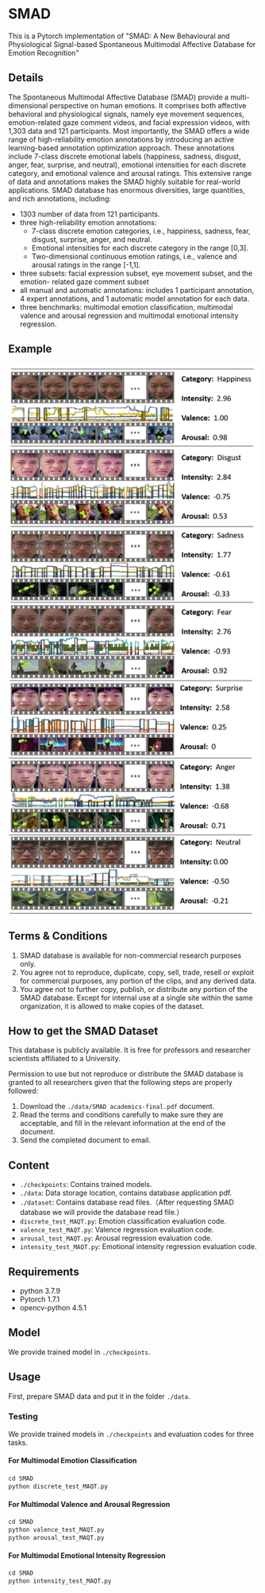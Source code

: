 # SMAD
This is a Pytorch implementation of "SMAD: A New Behavioural and Physiological Signal-based Spontaneous Multimodal Affective Database for Emotion
Recognition"
## Details
The Spontaneous Multimodal Affective Database (SMAD) provide a multi-dimensional perspective on human emotions. It comprises both affective behavioral and physiological signals, namely eye movement sequences, emotion-related gaze comment videos, and facial expression videos, with 1,303 data and 121 participants. Most importantly, the SMAD offers a wide range of high-reliability emotion annotations by introducing an active learning-based annotation optimization approach. These annotations include 7-class discrete emotional labels (happiness, sadness, disgust, anger, fear, surprise, and neutral), emotional intensities for each discrete category, and emotional valence and arousal ratings. This extensive range of data and annotations makes the SMAD highly suitable for real-world applications. SMAD database has enormous diversities, large quantities, and rich annotations, including:

* 1303 number of data from 121 participants.
* three high-reliability emotion annotations:
  * 7-class discrete emotion categories, i.e., happiness, sadness, fear, disgust, surprise, anger, and neutral. 
  * Emotional intensities for each discrete category in the range [0,3].
  * Two-dimensional continuous emotion ratings, i.e., valence and arousal ratings in the range [-1,1].
* three subsets: facial expression subset, eye movement subset, and the emotion-
related gaze comment subset
* all manual and automatic annotations: includes 1 participant annotation, 4 expert annotations, and 1 automatic model annotation for each data.
* three benchmarks: multimodal emotion classification, multimodal valence and arousal regression and multimodal emotional intensity regression. 

## Example
<div align="center">
<img src="./data/example.png" width="700px">
</div>

## Terms & Conditions
1. SMAD database is available for non-commercial research purposes only.
2. You agree not to reproduce, duplicate, copy, sell, trade, resell or exploit for commercial purposes, any portion of the clips, and any derived data.
3. You agree not to further copy, publish, or distribute any portion of the SMAD database. Except for internal use at a single site within the same organization, it is allowed to make copies of the dataset.

## How to get the SMAD Dataset
This database is publicly available. It is free for professors and researcher scientists affiliated to a University.

Permission to use but not reproduce or distribute the SMAD database is granted to all researchers given that the following steps are properly followed:

1. Download the `./data/SMAD academics-final.pdf` document.
2. Read the terms and conditions carefully to make sure they are acceptable, and fill in the relevant information at the end of the document.
3. Send the completed document to email.

## Content

* `./checkpoints`: Contains trained models.
* `./data`: Data storage location, contains database application pdf.
* `./dataset`: Contains database read files.（After requesting SMAD database we will provide the database read file.）
* `discrete_test_MAQT.py`: Emotion classification evaluation code.
* `valence_test_MAQT.py`: Valence regression evaluation code.
* `arousal_test_MAQT.py`: Arousal regression evaluation code.
* `intensity_test_MAQT.py`: Emotional intensity regression evaluation code.

## Requirements
* python 3.7.9
* Pytorch 1.7.1
* opencv-python 4.5.1

## Model
We provide trained model in `./checkpoints`.

## Usage
First, prepare SMAD data and put it in the folder `./data`. 
### Testing
We provide trained models in `./checkpoints` and evaluation codes for three tasks.
#### For Multimodal Emotion Classification
```
cd SMAD
python discrete_test_MAQT.py
```
#### For Multimodal Valence and Arousal Regression
```
cd SMAD
python valence_test_MAQT.py
python arousal_test_MAQT.py
```
#### For Multimodal Emotional Intensity Regression 
```
cd SMAD
python intensity_test_MAQT.py
```
